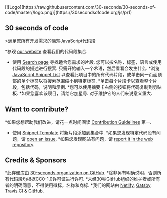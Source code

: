 <div class="github-widget" data-repo="30-seconds/30-seconds-of-code"></div>
<script async src="https://pagead2.googlesyndication.com/pagead/js/adsbygoogle.js"></script><ins class="adsbygoogle" style="display:block" data-ad-client="ca-pub-6890694312814945" data-ad-slot="5473692530" data-ad-format="auto"  data-full-width-responsive="true"></ins><script>(adsbygoogle = window.adsbygoogle || []).push({});</script>
[![Logo](https://raw.githubusercontent.com/30-seconds/30-seconds-of-code/master//logo.png)](https://30secondsofcode.org/js/p/1)

## 30 seconds of code

&gt;满足您所有开发需求的简短JavaScript代码段

*参观 [our website](https://30secondsofcode.org) 查看我们的代码段集合.
* 使用 [Search page](https://30secondsofcode.org/search)  寻找适合您需求的片段.  您可以按名称，标签，语言或使用代码段的描述进行搜索.  只需开始输入一个术语，然后看看会发生什么.
*浏览 [JavaScript Snippet List](https://30secondsofcode.org/js/p/1) 以查看此项目中的所有代码片段，或单击同一页面顶部的单个标签以将搜索范围缩小到特定标签.
*单击每个片段卡以查看整个片段，包括代码，说明和示例.
*您可以使用摘要卡右侧的按钮将代码复制到剪贴板.
 *如果您喜欢该项目，请给它加星号.  对于维护它的人们来说意义重大.

## Want to contribute?

*如果您想帮助我们改进，请花一点时间阅读 [Contribution Guidelines](https://github.com/30-seconds/30-seconds-of-code/blob/master//CONTRIBUTING.md) 第一.
* 使用 [Snippet Template](https://github.com/30-seconds/30-seconds-of-code/blob/master//snippet-template.md) 将新片段添加到集合中.
*如果您发现特定代码段有问题，请 [open an issue](https://github.com/30-seconds/30-seconds-of-code/issues/new).
*如果您发现网站有问题，请 [report it in the web repository](https://github.com/30-seconds/30-seconds-web/issues/new).

## Credits & Sponsors

*此存储库由 [30-seconds organization on GitHub](https://github.com/30-seconds).
*除非另有明确说明，否则所有代码段均根据CC0-1.0许可证进行许可.
*未经30秒GitHub组织的维护者或所有者的明确同意，不得使用徽标，名称和商标.
*我们的网站由 [Netlify](https://www.netlify.com/), [Gatsby](https://www.gatsbyjs.org/), [Travis CI](https://travis-ci.com/) & [GitHub](https://github.com/).
